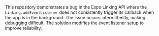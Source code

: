 This repository demonstrates a bug in the Expo Linking API where the `Linking.addEventListener` does not consistently trigger its callback when the app is in the background. The issue occurs intermittently, making debugging difficult. The solution modifies the event listener setup to improve reliability.
